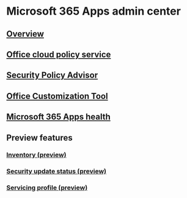 # Microsoft 365 Apps admin center
## [Overview](overview.md)
## [Office cloud policy service](../overview-office-cloud-policy-service.md)
## [Security Policy Advisor](../overview-of-security-policy-advisor.md)
## [Office Customization Tool](../overview-of-the-office-customization-tool-for-click-to-run.md)
## [Microsoft 365 Apps health](microsoft-365-apps-health.md)

## Preview features
### [Inventory (preview)](inventory.md)
### [Security update status (preview)](security-update-status.md)
### [Servicing profile (preview)](servicing-profile.md)
